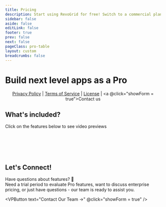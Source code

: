 ```yaml
---
title: Pricing
description: Start using RevoGrid for free! Switch to a commercial plan to access advanced features & technical support.
sidebar: false
aside: false
editLink: false
footer: true
prev: false
next: false
pageClass: pro-table
layout: custom
breadcrumbs: false
---
```


<style lang="scss" src="./pro.styles.scss"></style>


<script lang="ts" setup>
import { ref } from 'vue'
import { PRICES } from './prices'
import Plan from './Plan.vue'
import ContactForm from './ContactForm.vue'

import type { DefaultTheme } from 'vitepress/theme'
import { VPButton } from 'vitepress/theme'
import VPTeamMembers from 'vitepress/dist/client/theme-default/components/VPTeamMembers.vue'

import { features, proWhy } from './features'
import { featuresPro } from './features.pro'
import FeaturesGrid from './FeaturesGrid.vue'

import { ElSwitch, ElTooltip } from 'element-plus'
import 'element-plus/es/components/switch/style/css'
import 'element-plus/es/components/tooltip/style/css'
import 'element-plus/theme-chalk/dark/css-vars.css'

let showForm = ref(false) // isVisible

const isAnnual = ref(true)
</script>

<div class="description">
<Badge type="tip" text="Pricing" />

# Build next level apps as a Pro

</div>

<div class="vp-card plans">
    <div class="plans-container">
      <Plan
        title="Pro Light"
        class="pro highlight"
        description="Best for start-ups and businesses who build commercial products with RevoGrid."
        buttonText="Buy now"
        :price="isAnnual ? PRICES.light.month : PRICES.light.perpetual"
        :pricePeriod="isAnnual ? 'month' : 'year'"
        :features="[
        `Access to all <a href='#What-s-included-'>Pro Examples</a>.`,
        `Plugins and Documentation.`,
        ]"
        :href="PRICES.light.link"
      />
      <Plan
        title="Pro Advanced"
        class="pro"
        buttonTheme="alt"
        description="Best for companies and individuals that want a direct wire to the RevoGrid team experience."
        buttonText="Buy Now"
        :price="isAnnual ? PRICES.advanced.month : PRICES.advanced.perpetual"
        :pricePeriod="isAnnual ? 'month' : 'year'"
        :features="[
          `<a href='/pro/ai' class='VPBadge danger'>AI Agent</a> for plugin code generation`,
          `Access to all <a href='#What-s-included-'>Pro Examples</a>, Plugins and Documentation.`,
          `Up to 1 hour of individual support via email per month.`,
          `Prioritized Feature Requests, Github Issues and Pull Requests.`,
          `Introduction call with one of the creators.`
        ]"
        :href="PRICES.advanced.link"
        />
    </div>
</div>

<div style="text-align: center;">

[Privacy Policy](./policies/privacy) | [Terms of Service](./policies/terms) | [License](./policies/license) | <a @click="showForm = true">Contact us</a>

</div>
<ContactForm :isVisible="showForm" @close="showForm = false"/>



<div class="description">

## What's included?

Click on the features below to see video previews

</div>
<br/>

<FeaturesGrid :features="featuresPro" />

<br />
<br />
<br />


<div class="description">

## Let's Connect!

Have questions about features? 🤔  
Need a trial period to evaluate Pro features, want to discuss enterprise pricing, or just have questions - our team is ready to assist you.

<VPButton text="Contact Our Team →"  @click="showForm = true" />
</div>



<!--@include: ./_frequent-questions.md -->
